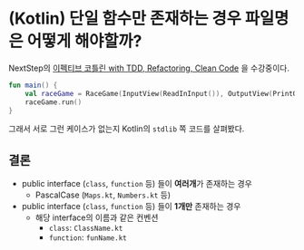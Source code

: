 # (Kotlin) 단일 함수만 존재하는 경우 파일명은 어떻게 해야할까?

NextStep의 [이펙티브 코틀린 with TDD, Refactoring, Clean Code](https://edu.nextstep.camp/c/Z9QeJlCi/) 을 수강중이다.  


```kotlin
fun main() {
    val raceGame = RaceGame(InputView(ReadInInput()), OutputView(PrintOutput()))
    raceGame.run()
}
```

그래서 서로 그런 케이스가 없는지 Kotlin의 `stdlib` 쪽 코드를 살펴봤다.  

## 결론

* public interface (`class`, `function` 등) 들이 **여러개**가 존재하는 경우
  * PascalCase (`Maps.kt`, `Numbers.kt` 등)
* public interface (`class`, `function` 등) 들이 **1개만** 존재하는 경우
  * 해당 interface의 이름과 같은 컨벤션
    * `class`: `ClassName.kt`
    * `function`: `funName.kt`